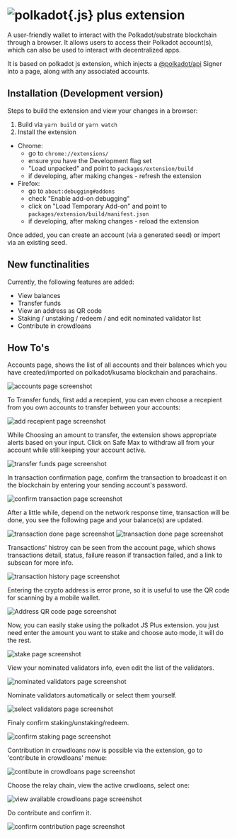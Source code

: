 
# ![polkadot{.js} plus extension](docs/logo.jpg)

A user-friendly wallet to interact with the Polkadot/substrate blockchain through a browser. It allows users to access their Polkadot account(s), which can also be used to interact with decentralized apps.

It is based on polkadot js extension, which injects a [@polkadot/api](https://github.com/polkadot-js/api) Signer into a page, along with any associated accounts.

## Installation (Development version)

Steps to build the extension and view your changes in a browser:

1. Build via `yarn build` or `yarn watch`
2. Install the extension
  - Chrome:
    - go to `chrome://extensions/`
    - ensure you have the Development flag set
    - "Load unpacked" and point to `packages/extension/build`
    - if developing, after making changes - refresh the extension
  - Firefox:
    - go to `about:debugging#addons`
    - check "Enable add-on debugging"
    - click on "Load Temporary Add-on" and point to `packages/extension/build/manifest.json`
    - if developing, after making changes - reload the extension


Once added, you can create an account (via a generated seed) or import via an existing seed.


## New functinalities

Currently, the following features are added:
  - View balances
  - Transfer funds
  - View an address as QR code
  - Staking / unstaking / redeem / and edit nominated validator list
  - Contribute in crowdloans


## How To's

Accounts page, shows the list of all accounts and their balances which you have created/imported on polkadot/kusama blockchain and parachains.

![accounts page screenshot](docs/pjp/accountsPage.PNG)

To Transfer funds, first add a recepient, you can even choose a recepient from you own accounts to transfer between your accounts:

![add recepient page screenshot](docs/pjp/addRecepiet.PNG)

While Choosing an amount to transfer, the extension shows appropriate alerts based on your input. Click on Safe Max to withdraw all from your account while still keeping your account active.

![transfer funds page screenshot](docs/pjp/transferFunds.PNG)

In transaction confirmation page, confirm the transaction to broadcast it on the blockchain by entering your sending account's password.

![confirm transaction page screenshot](docs/pjp/confirmTransaction.PNG)

After a little while, depend on the network response time, transaction will be done, you see the following page and your balance(s) are updated.

![transaction done page screenshot](docs/pjp/transactionDone01.PNG)
![transaction done page screenshot](docs/pjp/transactionDone02.PNG)

Transactions' histroy can be seen from the account page, which shows transactions detail, status, failure reason  if transaction failed, and a link to subscan for more info.

![transaction history page screenshot](docs/pjp/transactionHistory.PNG)

Entering the crypto address is error prone, so it is useful to use the QR code for scanning by a mobile wallet.

![Address QR code page screenshot](docs/pjp/addressQrCode.PNG)

Now, you can easily stake using the polkadot JS Plus extension. you just need enter the amount you want to stake and choose auto mode, it will do the rest.

![stake page screenshot](docs/pjp/stake.PNG)

View your nominated validators info, even edit the list of the validators.

![nominated validators page screenshot](docs/pjp/nominatedValidators.PNG)

Nominate validators automatically or select them yourself.

![select validators page screenshot](docs/pjp/selectValidators.PNG)

Finaly confirm staking/unstaking/redeem.

![confirm staking page screenshot](docs/pjp/confirmStaking.PNG)

Contribution in crowdloans now is possible via the extension, go to 'contribute in crowdloans' menue:

![contibute in crowdloans page screenshot](docs/pjp/contributeInCrowdloans.PNG)
 
Choose the relay chain, view the active crwdloans, select one:

![view available crowdloans page screenshot](docs/pjp/crowdloans.PNG)
 
Do contribute and confirm it.

![confirm contribution page screenshot](docs/pjp/confirmContribute.PNG)



